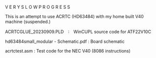 V E R Y   S L O W   P R O G R E S S

This is an attempt to use ACRTC (HD63484) with my home built V40 machine (suspended.)


ACRTCGLUE_20230909.PLD　:　WinCUPL source code for ATF22V10C 

hd63484small_modular - Schematic.pdf : Board schematic

acrtctest.asm : Test code for the NEC V40 (8086 instructions)

